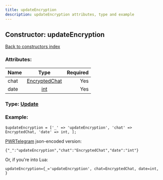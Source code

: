 ```yaml
---
title: updateEncryption
description: updateEncryption attributes, type and example
---
```

## Constructor: updateEncryption  
[Back to constructors index](index.md)



### Attributes:

| Name     |    Type       | Required |
|----------|:-------------:|---------:|
|chat|[EncryptedChat](../types/EncryptedChat.md) | Yes|
|date|[int](../types/int.md) | Yes|



### Type: [Update](../types/Update.md)


### Example:

```
$updateEncryption = ['_' => 'updateEncryption', 'chat' => EncryptedChat, 'date' => int, ];
```  

[PWRTelegram](https://pwrtelegram.xyz) json-encoded version:

```
{"_":"updateEncryption","chat":"EncryptedChat","date":"int"}
```


Or, if you're into Lua:  


```
updateEncryption={_='updateEncryption', chat=EncryptedChat, date=int, }

```


